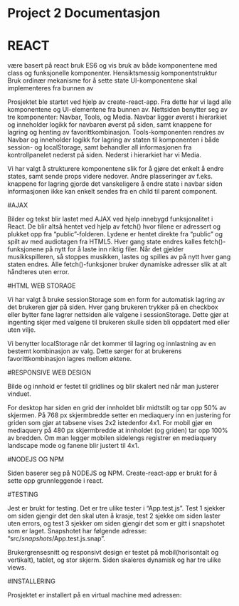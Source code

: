 # Project 2 Documentasjon

# REACT

være basert på react
bruk ES6 og vis bruk av både komponentene med class og funksjonelle komponenter. Hensiktsmessig komponentstruktur
Bruk ordinær mekanisme for å sette state
UI-komponentene skal implementeres fra bunnen av

Prosjektet ble startet ved hjelp av create-react-app. Fra dette har vi lagd alle komponentene og UI-elementene fra bunnen av. Nettsiden benytter seg av tre komponenter: Navbar, Tools, og Media. Navbar ligger øverst i hierarkiet og inneholder logikk for navbaren øverst på siden, samt knappene for lagring og henting av favorittkombinasjon. Tools-komponenten rendres av Navbar og inneholder logikk for lagring av staten til komponenten i både session- og localStorage, samt behandler all informasjonen fra kontrollpanelet nederst på siden. Nederst i hierarkiet har vi Media. 

Vi har valgt å strukturere komponentene slik for å gjøre det enkelt å endre states, samt sende props videre nedover. Andre plasseringer av f.eks. knappene for lagring gjorde det vanskeligere å endre state i navbar siden informasjonen ikke kan enkelt sendes fra en child til parent component. 

#AJAX

Bilder og tekst blir lastet med AJAX ved hjelp innebygd funksjonalitet i React. De blir altså hentet ved hjelp av fetch() hvor filene er adressert og plukket opp fra “public”-folderen. Lydene er hentet direkte fra “public” og spilt av med audiotagen fra HTML5. Hver gang state endres kalles fetch()-funksjonene på nytt for å laste inn riktig filer. Når det gjelder musikkspilleren, så stoppes musikken, lastes og spilles av på nytt hver gang staten endres. Alle fetch()-funksjoner bruker dynamiske adresser slik at alt håndteres uten error. 

#HTML WEB STORAGE

Vi har valgt å bruke sessionStorage som en form for automatisk lagring av det brukeren gjør på siden. Hver gang brukeren trykker på en checkbox eller bytter fane lagrer nettsiden alle valgene i sessionStorage. Dette gjør at ingenting skjer med valgene til brukeren skulle siden bli oppdatert med eller uten vilje. 

Vi benytter localStorage når det kommer til lagring og innlastning av en bestemt kombinasjon av valg. Dette sørger for at brukerens favorittkombinasjon lagres mellom øktene. 

#RESPONSIVE WEB DESIGN

Bilde og innhold er festet til gridlines og blir skalert ned når man justerer vinduet. 

For desktop har siden en grid der innholdet blir midtstilt og tar opp 50% av skjermen. På 768 px skjermbredde setter en mediaquery inn en justering for griden som gjør at tabsene vises 2x2 istedenfor 4x1. For mobil gjør en mediaquery på 480 px skjermbredde at innholdet (og griden) tar opp 100% av bredden. Om man legger mobilen sidelengs registrer en mediaquery landscape mode og fanene blir justert til 4x1. 




#NODEJS OG NPM

Siden baserer seg på NODEJS og NPM. Create-react-app er brukt for å sette opp grunnleggende i react. 

#TESTING

Jest er brukt for testing. Det er tre ulike tester i “App.test.js”. Test 1 sjekker om siden gjengir det den skal uten å krasje, test 2 sjekke om siden laster uten errors, og test 3 sjekker om siden gjengir det som er gitt i snapshotet som er laget. Snapshotet har følgende adresse: “src/_snapshots_/App.test.js.snap”. 

Brukergrensesnitt og responsivt design er testet på mobil(horisontalt og vertikalt), tablet, og stor skjerm. Siden skaleres dynamisk og har tre ulike views. 

#INSTALLERING 

Prosjektet er installert på en virtual machine med adressen: 


